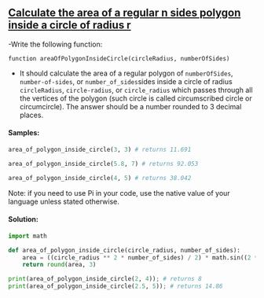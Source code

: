 ## [Calculate the area of a regular n sides polygon inside a circle of radius r](https://www.codewars.com/kata/5a58ca28e626c55ae000018a/python)

-Write the following function:

`function areaOfPolygonInsideCircle(circleRadius, numberOfSides)`

- It should calculate the area of a regular polygon of `numberOfSides`, `number-of-sides`, or `number_of_sides`sides inside a circle of radius `circleRadius`, `circle-radius`, or `circle_radius` which passes through all the vertices of the polygon (such circle is called circumscribed circle or circumcircle). The answer should be a number rounded to 3 decimal places.

#### Samples:

```python
area_of_polygon_inside_circle(3, 3) # returns 11.691

area_of_polygon_inside_circle(5.8, 7) # returns 92.053

area_of_polygon_inside_circle(4, 5) # returns 38.042
```

Note: if you need to use Pi in your code, use the native value of your language unless stated otherwise.

#### Solution:

```python
import math

def area_of_polygon_inside_circle(circle_radius, number_of_sides):
    area = ((circle_radius ** 2 * number_of_sides) / 2) * math.sin((2 * math.pi) / number_of_sides)
    return round(area, 3)

print(area_of_polygon_inside_circle(2, 4)); # returns 8
print(area_of_polygon_inside_circle(2.5, 5)); # returns 14.86
```
